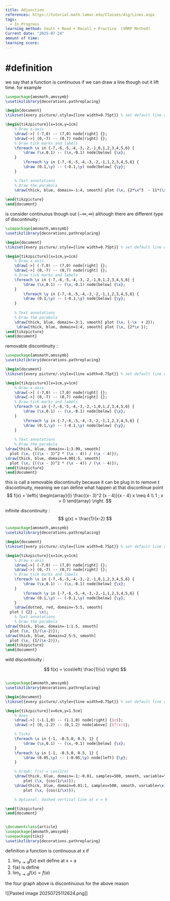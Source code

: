 ```yaml
---
title: Adjunction
references: https://tutorial.math.lamar.edu/Classes/Alg/Lines.aspx
tags:
  - In_Progress
learning method: Vault + Read + Recall + Practice  (VRRP Method)
Current date: "2025-07-24"
amount of time: 
learning score:
---
```


# #definition 
we  say that a function is continuous if we can draw a line though out it lift time. for example 



```tikz
\usepackage{amsmath,amssymb}
\usetikzlibrary{decorations.pathreplacing}

\begin{document}
\tikzset{every picture/.style={line width=0.75pt}} % set default line width

\begin{tikzpicture}[x=1cm,y=1cm]
    % Draw x-axis
    \draw[->] (-7,0) -- (7,0) node[right] {};
    \draw[->] (0,-7) -- (0,7) node[right] {};
    % Draw tick marks and labels
    \foreach \x in {-7,-6,-5,-4,-3,-2,-1,0,1,2,3,4,5,6} {
        \draw (\x,0.1) -- (\x,-0.1) node[below] {\x};
    }
        \foreach \y in {-7,-6,-5,-4,-3,-2,-1,1,2,3,4,5,6} {
        \draw (0.1,\y) -- (-0.1,\y) node[below] {\y};
    }

    % Text annotations  
    % Draw the parabola
    \draw[thick, blue, domain=-1:4, smooth] plot (\x, {2*\x^3  - 11*(\x)^2 + 12*\x});
 
\end{tikzpicture}
\end{document}
``` 

is consider continuous though out $(-\infty,\infty)$
although there are different type of discontinuity : 

```tikz
\usepackage{amsmath,amssymb}
\usetikzlibrary{decorations.pathreplacing}

\begin{document}
\tikzset{every picture/.style={line width=0.75pt}} % set default line width

\begin{tikzpicture}[x=1cm,y=1cm]
    % Draw x-axis
    \draw[->] (-7,0) -- (7,0) node[right] {};
    \draw[->] (0,-7) -- (0,7) node[right] {};
    % Draw tick marks and labels
    \foreach \x in {-7,-6,-5,-4,-3,-2,-1,0,1,2,3,4,5,6} {
        \draw (\x,0.1) -- (\x,-0.1) node[below] {\x};
    }
        \foreach \y in {-7,-6,-5,-4,-3,-2,-1,1,2,3,4,5,6} {
        \draw (0.1,\y) -- (-0.1,\y) node[below] {\y};
    }
	
    % Text annotations  
    % Draw the parabola
    \draw[thick, blue, domain=-3:1, smooth] plot (\x, {-\x  + 2});
     \draw[thick, blue, domain=1:4, smooth] plot (\x, {2*\x });
\end{tikzpicture}
\end{document}
``` 




removable discontinuity :
```tikz
\usepackage{amsmath,amssymb}
\usetikzlibrary{decorations.pathreplacing}

\begin{document}
\tikzset{every picture/.style={line width=0.75pt}} % set default line width

\begin{tikzpicture}[x=1cm,y=1cm]
    % Draw x-axis
    \draw[->] (-7,0) -- (7,0) node[right] {};
    \draw[->] (0,-7) -- (0,7) node[right] {};
    % Draw tick marks and labels
    \foreach \x in {-7,-6,-5,-4,-3,-2,-1,0,1,2,3,4,5,6} {
        \draw (\x,0.1) -- (\x,-0.1) node[below] {\x};
    }
        \foreach \y in {-7,-6,-5,-4,-3,-2,-1,1,2,3,4,5,6} {
        \draw (0.1,\y) -- (-0.1,\y) node[below] {\y};
    }
	
    % Text annotations  
    % Draw the parabola
\draw[thick, blue, domain=-1:3.99, smooth] 
  plot (\x, {((\x - 3)^2 * (\x - 4)) / (\x - 4)});
\draw[thick, blue, domain=4.001:5, smooth] 
  plot (\x, {((\x - 3)^2 * (\x - 4)) / (\x - 4)});
\end{tikzpicture}
\end{document}
``` 


this is call a removable discontinuity because it can be plug in to remove t discontinuity, meaning we can define what happen at that discontinue point 
$$
f(x)  = \left\{
\begin{array}{l} 
\frac{(x-  3)^2 (x -  4)}{x - 4} x \neq 4  \\
1 ; x = 0 
\end{array}
\right.
$$


infinite discontinuity :
$$
g(x) = \frac{1}{x-2}
$$
```tikz
\usepackage{amsmath,amssymb}
\usetikzlibrary{decorations.pathreplacing}

\begin{document}
\tikzset{every picture/.style={line width=0.75pt}} % set default line width

\begin{tikzpicture}[x=1cm,y=1cm]
    % Draw x-axis
    \draw[->] (-7,0) -- (7,0) node[right] {};
    \draw[->] (0,-7) -- (0,7) node[right] {};
    % Draw tick marks and labels
    \foreach \x in {-7,-6,-5,-4,-3,-2,-1,0,1,2,3,4,5,6} {
        \draw (\x,0.1) -- (\x,-0.1) node[below] {\x};
    }
        \foreach \y in {-7,-6,-5,-4,-3,-2,-1,1,2,3,4,5,6} {
        \draw (0.1,\y) -- (-0.1,\y) node[below] {\y};
    }
	\draw[dotted, red, domain=-5:5, smooth] 
  plot ( {2} , \x);
    % Text annotations  
    % Draw the parabola
\draw[thick, blue, domain=-1:1.5, smooth] 
  plot (\x, {1/(\x-2)});
\draw[thick, blue, domain=2.5:5, smooth] 
  plot (\x, {1/(\x-2)});
\end{tikzpicture}
\end{document}
``` 


wild discontinuity :  

$$
f(x) =  \cos\left( \frac{1}{x} \right)
$$
```tikz 

\usepackage{amsmath,amssymb}
\usetikzlibrary{decorations.pathreplacing}

\begin{document}
\tikzset{every picture/.style={line width=0.75pt}} % set default line width

\begin{tikzpicture}[x=6cm,y=1.5cm]
    % Axes
    \draw[->] (-1.1,0) -- (1.1,0) node[right] {$x$};
    \draw[->] (0,-1.2) -- (0,1.2) node[above] {$f(x)$};

    % Ticks
    \foreach \x in {-1, -0.5,0, 0.5, 1} {
        \draw (\x,0.1) -- (\x,-0.1) node[below] {\x};
    }
    \foreach \y in {-1, -0.5,0, 0.5, 1} {
        \draw (0.05,\y) -- (-0.05,\y) node[left] {\y};
    }

    % Graph: f(x) = cos(1/x)
    \draw[thick, blue, domain=-1:-0.01, samples=500, smooth, variable=\x]
        plot (\x, {cos(1/\x)});
    \draw[thick, blue, domain=0.01:1, samples=500, smooth, variable=\x]
        plot (\x, {cos(1/\x)});

    % Optional: dashed vertical line at x = 0

\end{tikzpicture}
\end{document}


\documentclass{article}
\usepackage{amsmath,amssymb}
\usepackage{tikz}
\usetikzlibrary{decorations.pathreplacing}


``` 


definition a function is continuous at  x  if 
1. $\lim_{ x \to a } f(x)$ exit define at x = a  
2. f(a) is define 
3. $\lim_{ x \to a }f(x) =f(a)$

the four graph   above is discontinuous for the above reason 

![[Pasted image 20250725112624.png]] 


